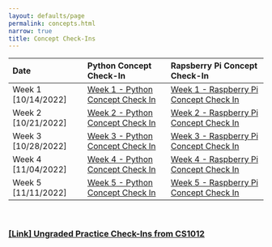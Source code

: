 ```yaml
---
layout: defaults/page
permalink: concepts.html
narrow: true
title: Concept Check-Ins
---
```


<table>
  <thead>
    <tr>
      <th style="text-align: left">Date</th>
      <th style="text-align: left">Python Concept Check-In</th>
      <th style="text-align: left">Rapsberry Pi Concept Check-In</th>
    </tr>
  </thead>
  <tbody>
    <tr>
      <td style="text-align: left"> Week 1 [10/14/2022]</td>
      <td style="text-align: left"> 
      <a href="https://forms.gle/Z6JmgXTLKyAjMqkM6" target="_blank">Week 1 - Python Concept Check In</a>
      </td>
      <td style="text-align: left"> 
      <a href="https://forms.gle/GNDaM686HkTWjMdK7" target="_blank">Week 1 - Raspberry Pi Concept Check In</a>
      </td>
    </tr>
    <tr>
      <td style="text-align: left"> Week 2 [10/21/2022]</td>
      <td style="text-align: left"> 
      <a href="https://forms.gle/VtxHsWs7xzyN87Dg7" target="_blank">Week 2 - Python Concept Check In</a>
      </td>
      <td style="text-align: left"> 
      <a href="https://forms.gle/x2e8Drde1zBMbCa38" target="_blank">Week 2 - Raspberry Pi Concept Check In</a>
      </td>
    </tr>
    <tr>
      <td style="text-align: left"> Week 3 [10/28/2022]</td>
      <td style="text-align: left"> 
      <a href="https://docs.google.com/forms/d/e/1FAIpQLSd0n_zdxy7Wd_a6uliMmv0oIRzt_Y63HmXF_gLPLrQagdL5pQ/viewform?usp=sf_link" target="_blank">Week 3 - Python Concept Check In</a>
      </td>
      <td style="text-align: left"> 
      <a href="https://docs.google.com/forms/d/e/1FAIpQLSd58S0QhXvuOP3rQzOzpIekrVLy83CTvZ90ttZuP64Yo_gQRQ/viewform?usp=sf_link" target="_blank">Week 3 - Raspberry Pi Concept Check In</a>
      </td>
    </tr>
    <tr>
      <td style="text-align: left"> Week 4 [11/04/2022]</td>
      <td style="text-align: left"> 
      <a href="https://docs.google.com/forms/d/e/1FAIpQLSfqX6qVhljnaMYIqiK1nD7gQyZvN8drDv6cRYmskFlAxJa8oA/viewform?usp=sf_link" target="_blank">Week 4 - Python Concept Check In</a>
      </td>
      <td style="text-align: left"> 
      <a href="https://docs.google.com/forms/d/e/1FAIpQLScKxOMWCuJUCYB34UXL_3q91JoA4v4JvT0Vci398O45a5vtdg/viewform?usp=sf_link" target="_blank">Week 4 - Raspberry Pi Concept Check In</a>
      </td>
    </tr>
    <tr>
      <td style="text-align: left"> Week 5 [11/11/2022]</td>
      <td style="text-align: left"> 
      <a href="https://docs.google.com/forms/d/e/1FAIpQLSc28pFQJY8cLEN8Tv6KbZNI0gedRMlUSsPivad_fdNUXtLTZg/viewform?usp=sf_link" target="_blank">Week 5 - Python Concept Check In</a>
      </td>
      <td style="text-align: left"> 
      <a href="https://docs.google.com/forms/d/e/1FAIpQLSevfgh-DC8fm3VANl3FIH4F0BK1W4RFpftU6kJCRaI7wc8vfA/viewform?usp=sf_link" target="_blank">Week 5 - Raspberry Pi Concept Check In</a>
      </td>
    </tr>
    <!--
    <tr>
      <td style="text-align: left"> Week 6 [11/18/2022]</td>
      <td style="text-align: left"> 
      <a href="" target="_blank">Week 6 - Python Concept Check In</a>
      </td>
      <td style="text-align: left"> 
      <a href="" target="_blank">Week 6 - Raspberry Pi Concept Check In</a>
      </td>
    </tr>
    <tr>
      <td style="text-align: left"> Week 7 [11/25/2022]</td>
      <td style="text-align: left"> 
      <a href="" target="_blank">Week 7 - Python Concept Check In</a>
      </td>
      <td style="text-align: left"> 
      <a href="" target="_blank">Week 7 - Raspberry Pi Concept Check In</a>
      </td>
    </tr>
    <tr>
      <td style="text-align: left"> Week 8 [12/05/2022]</td>
      <td style="text-align: left"> 
      <a href="" target="_blank">Week 8 - Python Concept Check In</a>
      </td>
      <td style="text-align: left"> 
      <a href="" target="_blank">Week 8 - Raspberry Pi Concept Check In</a>
      </td>
    </tr>
-->
  </tbody>
</table>

<br>
<h3><a href="{{site.baseurl}}/concepts-practice.html"><b>[Link]</b> Ungraded Practice Check-Ins from CS1012</a></h3>